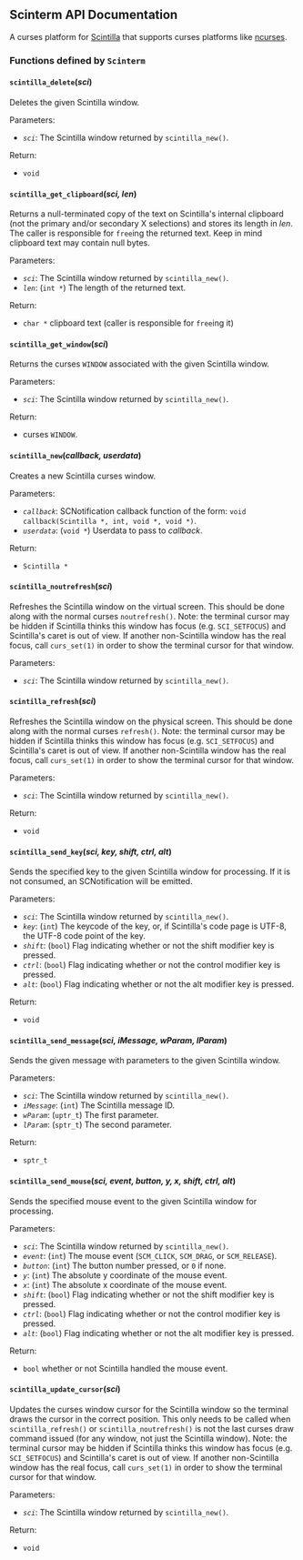 ## Scinterm API Documentation

A curses platform for [Scintilla][] that supports curses platforms like [ncurses][].

[Scintilla]: https://scintilla.org
[ncurses]: https://invisible-island.net/ncurses/

### Functions defined by `Scinterm`

<a id="scintilla_delete"></a>
#### `scintilla_delete`(*sci*)

Deletes the given Scintilla window.

Parameters:

* *`sci`*: The Scintilla window returned by `scintilla_new()`.

Return:

* `void`

<a id="scintilla_get_clipboard"></a>
#### `scintilla_get_clipboard`(*sci, len*)

Returns a null-terminated copy of the text on Scintilla's internal clipboard (not the primary
and/or secondary X selections) and stores its length in *len*.
The caller is responsible for `free`ing the returned text.
Keep in mind clipboard text may contain null bytes.

Parameters:

* *`sci`*: The Scintilla window returned by `scintilla_new()`.
* *`len`*: (`int *`) The length of the returned text.

Return:

* `char *` clipboard text (caller is responsible for `free`ing it)

<a id="scintilla_get_window"></a>
#### `scintilla_get_window`(*sci*)

Returns the curses `WINDOW` associated with the given Scintilla window.

Parameters:

* *`sci`*: The Scintilla window returned by `scintilla_new()`.

Return:

* curses `WINDOW`.

<a id="scintilla_new"></a>
#### `scintilla_new`(*callback, userdata*)

Creates a new Scintilla curses window.

Parameters:

* *`callback`*: SCNotification callback function of the form: `void callback(Scintilla *,
  int, void *, void *)`.
* *`userdata`*: (`void *`) Userdata to pass to *callback*.

Return:

* `Scintilla *`

<a id="scintilla_noutrefresh"></a>
#### `scintilla_noutrefresh`(*sci*)

Refreshes the Scintilla window on the virtual screen.
This should be done along with the normal curses `noutrefresh()`.
Note: the terminal cursor may be hidden if Scintilla thinks this window has focus
(e.g. `SCI_SETFOCUS`) and Scintilla's caret is out of view. If another non-Scintilla window
has the real focus, call `curs_set(1)` in order to show the terminal cursor for that window.

Parameters:

* *`sci`*: The Scintilla window returned by `scintilla_new()`.

<a id="scintilla_refresh"></a>
#### `scintilla_refresh`(*sci*)

Refreshes the Scintilla window on the physical screen.
This should be done along with the normal curses `refresh()`.
Note: the terminal cursor may be hidden if Scintilla thinks this window has focus
(e.g. `SCI_SETFOCUS`) and Scintilla's caret is out of view. If another non-Scintilla window
has the real focus, call `curs_set(1)` in order to show the terminal cursor for that window.

Parameters:

* *`sci`*: The Scintilla window returned by `scintilla_new()`.

Return:

* `void`

<a id="scintilla_send_key"></a>
#### `scintilla_send_key`(*sci, key, shift, ctrl, alt*)

Sends the specified key to the given Scintilla window for processing.
If it is not consumed, an SCNotification will be emitted.

Parameters:

* *`sci`*: The Scintilla window returned by `scintilla_new()`.
* *`key`*: (`int`) The keycode of the key, or, if Scintilla's code page is UTF-8, the UTF-8
  code point of the key.
* *`shift`*: (`bool`) Flag indicating whether or not the shift modifier key is pressed.
* *`ctrl`*: (`bool`) Flag indicating whether or not the control modifier key is pressed.
* *`alt`*: (`bool`) Flag indicating whether or not the alt modifier key is pressed.

Return:

* `void`

<a id="scintilla_send_message"></a>
#### `scintilla_send_message`(*sci, iMessage, wParam, lParam*)

Sends the given message with parameters to the given Scintilla window.

Parameters:

* *`sci`*: The Scintilla window returned by `scintilla_new()`.
* *`iMessage`*: (`int`) The Scintilla message ID.
* *`wParam`*: (`uptr_t`) The first parameter.
* *`lParam`*: (`sptr_t`) The second parameter.

Return:

* `sptr_t`

<a id="scintilla_send_mouse"></a>
#### `scintilla_send_mouse`(*sci, event, button, y, x, shift, ctrl, alt*)

Sends the specified mouse event to the given Scintilla window for processing.

Parameters:

* *`sci`*: The Scintilla window returned by `scintilla_new()`.
* *`event`*: (`int`) The mouse event (`SCM_CLICK`, `SCM_DRAG`, or `SCM_RELEASE`).
* *`button`*: (`int`) The button number pressed, or `0` if none.
* *`y`*: (`int`) The absolute y coordinate of the mouse event.
* *`x`*: (`int`) The absolute x coordinate of the mouse event.
* *`shift`*: (`bool`) Flag indicating whether or not the shift modifier key is pressed.
* *`ctrl`*: (`bool`) Flag indicating whether or not the control modifier key is pressed.
* *`alt`*: (`bool`) Flag indicating whether or not the alt modifier key is pressed.

Return:

* `bool` whether or not Scintilla handled the mouse event.

<a id="scintilla_update_cursor"></a>
#### `scintilla_update_cursor`(*sci*)

Updates the curses window cursor for the Scintilla window so the terminal draws the cursor
in the correct position.
This only needs to be called when `scintilla_refresh()` or `scintilla_noutrefresh()` is not
the last curses draw command issued (for any window, not just the Scintilla window).
Note: the terminal cursor may be hidden if Scintilla thinks this window has focus
(e.g. `SCI_SETFOCUS`) and Scintilla's caret is out of view. If another non-Scintilla window
has the real focus, call `curs_set(1)` in order to show the terminal cursor for that window.

Parameters:

* *`sci`*: The Scintilla window returned by `scintilla_new()`.

Return:

* `void`


